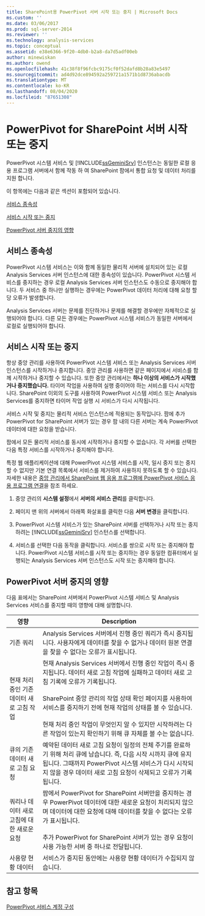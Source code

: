 ```yaml
---
title: SharePoint용 PowerPivot 서버 시작 또는 중지 | Microsoft Docs
ms.custom: ''
ms.date: 03/06/2017
ms.prod: sql-server-2014
ms.reviewer: ''
ms.technology: analysis-services
ms.topic: conceptual
ms.assetid: e38e6366-9f20-4db0-b2a8-da7d5adf00eb
author: minewiskan
ms.author: owend
ms.openlocfilehash: 41c38f8f96fcbc9175cf0f52dafd8b28a83e5497
ms.sourcegitcommit: ad4d92dce894592a259721a1571b1d8736abacdb
ms.translationtype: MT
ms.contentlocale: ko-KR
ms.lasthandoff: 08/04/2020
ms.locfileid: "87651308"
---
```

# <a name="start-or-stop-a-powerpivot-for-sharepoint-server"></a>PowerPivot for SharePoint 서버 시작 또는 중지
  PowerPivot 시스템 서비스 및 [!INCLUDE[ssGeminiSrv](../../includes/ssgeminisrv-md.md)] 인스턴스는 동일한 로컬 응용 프로그램 서버에서 함께 작동 하 여 SharePoint 팜에서 통합 요청 및 데이터 처리를 지원 합니다.  
  
 이 항목에는 다음과 같은 섹션이 포함되어 있습니다.  
  
 [서비스 종속성](#dependencies)  
  
 [서비스 시작 또는 중지](#startstop)  
  
 [PowerPivot 서버 중지의 영향](#effects)  
  
##  <a name="service-dependencies"></a><a name="dependencies"></a>서비스 종속성  
 PowerPivot 시스템 서비스는 이와 함께 동일한 물리적 서버에 설치되어 있는 로컬 Analysis Services 서버 인스턴스에 대한 종속성이 있습니다. PowerPivot 시스템 서비스를 중지하는 경우 로컬 Analysis Services 서버 인스턴스도 수동으로 중지해야 합니다. 두 서비스 중 하나만 실행하는 경우에는 PowerPivot 데이터 처리에 대해 요청 할당 오류가 발생합니다.  
  
 Analysis Services 서버는 문제를 진단하거나 문제를 해결할 경우에만 자체적으로 실행되어야 합니다. 다른 모든 경우에는 PowerPivot 시스템 서비스가 동일한 서버에서 로컬로 실행되어야 합니다.  
  
##  <a name="start-or-stop-the-services"></a><a name="startstop"></a>서비스 시작 또는 중지  
 항상 중앙 관리를 사용하여 PowerPivot 시스템 서비스 또는 Analysis Services 서버 인스턴스를 시작하거나 중지합니다. 중앙 관리를 사용하면 같은 페이지에서 서비스를 함께 시작하거나 중지할 수 있습니다. 또한 중앙 관리에서는 **하나 이상의 서비스가 시작했거나 중지했습니다.** 타이머 작업을 사용하여 실행 중이어야 하는 서비스를 다시 시작합니다. SharePoint 이외의 도구를 사용하여 PowerPivot 시스템 서비스 또는 Analysis Services를 중지하면 타이머 작업 실행 시 서비스가 다시 시작됩니다.  
  
 서비스 시작 및 중지는 물리적 서비스 인스턴스에 적용되는 동작입니다. 팜에 추가 PowerPivot for SharePoint 서버가 있는 경우 팜 내의 다른 서버는 계속 PowerPivot 데이터에 대한 요청을 받습니다.  
  
 팜에서 모든 물리적 서비스를 동시에 시작하거나 중지할 수 없습니다. 각 서버를 선택한 다음 특정 서비스를 시작하거나 중지해야 합니다.  
  
 특정 웹 애플리케이션에 대해 PowerPivot 시스템 서비스를 시작, 일시 중지 또는 중지할 수 없지만 기본 연결 목록에서 서비스를 제거하여 사용하지 못하도록 할 수 있습니다. 자세한 내용은 [중앙 관리에서 SharePoint 웹 응용 프로그램에 PowerPivot 서비스 응용 프로그램 연결](connect-power-pivot-service-app-to-sharepoint-web-app-in-ca.md)을 참조 하세요.  
  
1.  중앙 관리의 **시스템 설정**에서 **서버의 서비스 관리**를 클릭합니다.  
  
2.  페이지 맨 위의 서버에서 아래쪽 화살표를 클릭한 다음 **서버 변경**을 클릭합니다.  
  
3.  PowerPivot 시스템 서비스가 있는 SharePoint 서버를 선택하거나 시작 또는 중지하려는 [!INCLUDE[ssGeminiSrv](../../includes/ssgeminisrv-md.md)] 인스턴스를 선택합니다.  
  
4.  서비스를 선택한 다음 동작을 클릭합니다. 서비스를 쌍으로 시작 또는 중지해야 합니다. PowerPivot 시스템 서비스를 시작 또는 중지하는 경우 동일한 컴퓨터에서 실행되는 Analysis Services 서버 인스턴스도 시작 또는 중지해야 합니다.  
  
##  <a name="effects-of-stopping-a-powerpivot-server"></a><a name="effects"></a>PowerPivot 서버 중지의 영향  
 다음 표에서는 SharePoint 서버에서 PowerPivot 시스템 서비스 및 Analysis Services 서비스를 중지할 때의 영향에 대해 설명합니다.  
  
|영향|Description|  
|---------------|-----------------|  
|기존 쿼리|Analysis Services 서버에서 진행 중인 쿼리가 즉시 중지됩니다. 사용자에게 데이터를 찾을 수 없거나 데이터 원본 연결을 찾을 수 없다는 오류가 표시됩니다.|  
|현재 처리 중인 기존 데이터 새로 고침 작업|현재 Analysis Services 서버에서 진행 중인 작업이 즉시 중지됩니다. 데이터 새로 고침 작업에 실패하고 데이터 새로 고침 기록에 오류가 기록됩니다.<br /><br /> SharePoint 중앙 관리의 작업 상태 확인 페이지를 사용하여 서비스를 중지하기 전에 현재 작업의 상태를 볼 수 있습니다.<br /><br /> 현재 처리 중인 작업이 무엇인지 알 수 있지만 시작하려는 다른 작업이 있는지 확인하기 위해 큐 자체를 볼 수는 없습니다.|  
|큐의 기존 데이터 새로 고침 요청|예약된 데이터 새로 고침 요청이 일정의 전체 주기를 완료하기 위해 처리 큐에 남습니다. 즉, 다음 시작 시까지 큐에 유지됩니다. 그때까지 PowerPivot 시스템 서비스가 다시 시작되지 않을 경우 데이터 새로 고침 요청이 삭제되고 오류가 기록됩니다.|  
|쿼리나 데이터 새로 고침에 대한 새로운 요청|팜에서 PowerPivot for SharePoint 서버만을 중지하는 경우 PowerPivot 데이터에 대한 새로운 요청이 처리되지 않으며 데이터에 대한 요청에 대해 데이터를 찾을 수 없다는 오류가 표시됩니다.<br /><br /> 추가 PowerPivot for SharePoint 서버가 있는 경우 요청이 사용 가능한 서버 중 하나로 전달됩니다.|  
|사용량 현황 데이터|서비스가 중지된 동안에는 사용량 현황 데이터가 수집되지 않습니다.|  
  
## <a name="see-also"></a>참고 항목  
 [PowerPivot 서비스 계정 구성](configure-power-pivot-service-accounts.md)  
  
  
